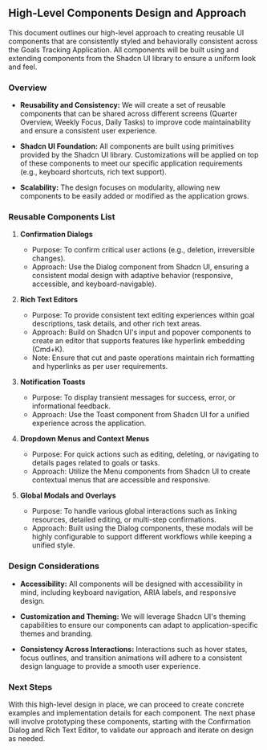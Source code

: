 ## High-Level Components Design and Approach

This document outlines our high-level approach to creating reusable UI components that are consistently styled and behaviorally consistent across the Goals Tracking Application. All components will be built using and extending components from the Shadcn UI library to ensure a uniform look and feel.

### Overview

- **Reusability and Consistency:**
  We will create a set of reusable components that can be shared across different screens (Quarter Overview, Weekly Focus, Daily Tasks) to improve code maintainability and ensure a consistent user experience.
- **Shadcn UI Foundation:**
  All components are built using primitives provided by the Shadcn UI library. Customizations will be applied on top of these components to meet our specific application requirements (e.g., keyboard shortcuts, rich text support).

- **Scalability:**
  The design focuses on modularity, allowing new components to be easily added or modified as the application grows.

### Reusable Components List

1. **Confirmation Dialogs**
   - Purpose: To confirm critical user actions (e.g., deletion, irreversible changes).
   - Approach: Use the Dialog component from Shadcn UI, ensuring a consistent modal design with adaptive behavior (responsive, accessible, and keyboard-navigable).
2. **Rich Text Editors**

   - Purpose: To provide consistent text editing experiences within goal descriptions, task details, and other rich text areas.
   - Approach: Build on Shadcn UI's input and popover components to create an editor that supports features like hyperlink embedding (Cmd+K).
   - Note: Ensure that cut and paste operations maintain rich formatting and hyperlinks as per user requirements.

3. **Notification Toasts**

   - Purpose: To display transient messages for success, error, or informational feedback.
   - Approach: Use the Toast component from Shadcn UI for a unified experience across the application.

4. **Dropdown Menus and Context Menus**

   - Purpose: For quick actions such as editing, deleting, or navigating to details pages related to goals or tasks.
   - Approach: Utilize the Menu components from Shadcn UI to create contextual menus that are accessible and responsive.

5. **Global Modals and Overlays**
   - Purpose: To handle various global interactions such as linking resources, detailed editing, or multi-step confirmations.
   - Approach: Built using the Dialog components, these modals will be highly configurable to support different workflows while keeping a unified style.

### Design Considerations

- **Accessibility:**
  All components will be designed with accessibility in mind, including keyboard navigation, ARIA labels, and responsive design.

- **Customization and Theming:**
  We will leverage Shadcn UI's theming capabilities to ensure our components can adapt to application-specific themes and branding.

- **Consistency Across Interactions:**
  Interactions such as hover states, focus outlines, and transition animations will adhere to a consistent design language to provide a smooth user experience.

### Next Steps

With this high-level design in place, we can proceed to create concrete examples and implementation details for each component. The next phase will involve prototyping these components, starting with the Confirmation Dialog and Rich Text Editor, to validate our approach and iterate on design as needed.
